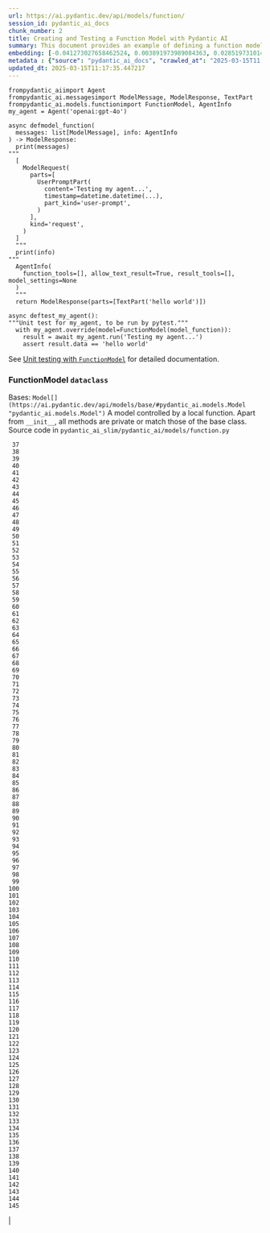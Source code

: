 ```yaml
---
url: https://ai.pydantic.dev/api/models/function/
session_id: pydantic_ai_docs
chunk_number: 2
title: Creating and Testing a Function Model with Pydantic AI
summary: This document provides an example of defining a function model using Pydantic AI, including the implementation of a model function that processes messages and returns a response. It also includes a unit test for the agent using pytest to verify that the agent correctly responds to a user prompt.
embedding: [-0.041273027658462524, 0.003891973989084363, 0.028519731014966965, -0.029477396979928017, -0.027048196643590927, 0.03769930079579353, -0.02728177420794964, 0.017167897894978523, 0.0018802934791892767, -0.015556217171251774, 0.013302200473845005, -0.07077378034591675, 0.010586869902908802, -0.01017227116972208, -0.026697831228375435, -0.0059182532131671906, 0.011211687698960304, 0.01772848144173622, 0.009284678846597672, 0.017413152381777763, 0.07278253883123398, 0.0065693482756614685, 0.008046722039580345, -0.021033594384789467, 0.0028291994240134954, -0.019597096368670464, -0.014411690644919872, 0.043515365570783615, -0.009413146413862705, -0.04342193529009819, 0.038610249757766724, -0.010189789347350597, -0.005124091636389494, -0.040548939257860184, -0.015988335013389587, -0.03697521239519119, 0.008560591377317905, 0.025903670117259026, -0.02489929087460041, 0.009635044261813164, -0.025670094415545464, -0.057927053421735764, 0.04003506898880005, 0.028216080740094185, -0.04057229682803154, 0.031556230038404465, -0.015054026618599892, 0.051480334252119064, 0.0032700756564736366, 0.010709498077630997, -0.013150375336408615, 0.018324103206396103, 0.035386890172958374, -0.0030948929488658905, 0.004446718841791153, 0.0016744539607316256, -0.012426287867128849, 0.029080316424369812, -0.010359132662415504, 0.02265695296227932, 0.007369349244982004, 0.009740154258906841, -0.012811689637601376, 0.044683247804641724, -0.027445277199149132, -0.03727886453270912, -0.024852575734257698, 0.011772272177040577, -0.032887618988752365, -0.010545994155108929, 0.005124091636389494, 0.01980731636285782, -0.044005874544382095, -0.023673012852668762, -0.044916823506355286, -0.03685842454433441, 0.02398834004998207, 0.06656939536333084, -0.004207302816212177, -0.020297827199101448, -0.015275925397872925, 0.01852264255285263, 4.5848578338336665e-06, 0.0022715346422046423, -0.02623067796230316, 0.0030423381831496954, -0.06516793370246887, -0.03363506495952606, -0.024875933304429054, -0.06231829896569252, -0.02436206303536892, 0.021664250642061234, -0.03844674676656723, 0.009553292766213417, 0.07708035409450531, -0.00655766949057579, -0.031182507053017616, 0.006312414072453976, 0.026043817400932312, 0.011340155266225338, 0.022691989317536354, -0.013033587485551834, -0.04311828315258026, 0.03171973302960396, -0.005281756166368723, 0.005611683242022991, 0.012589791789650917, -0.014481763355433941, -0.055778149515390396, 0.021722646430134773, -0.03891390189528465, 0.015357676893472672, -0.010458402335643768, 0.006791246589273214, -0.07128764688968658, -0.014189792796969414, 0.01707446575164795, -0.021524105221033096, 0.033915355801582336, -0.03517667204141617, -6.633216980844736e-05, 0.024852575734257698, 0.018382497131824493, -0.01478541363030672, 0.022014616057276726, -0.02611389011144638, 0.021407317370176315, -0.03552703559398651, -0.0404321514070034, -0.005442340392619371, 0.008543072268366814, -0.0012131397379562259, 0.012729937210679054, 0.011363512836396694, -0.04566426947712898, -0.010189789347350597, -0.03141608461737633, -0.02489929087460041, -0.04304821044206619, 0.06105698272585869, 0.020519724115729332, -0.000883212429471314, -0.01858103647828102, 0.02471242845058441, -0.023731406778097153, 0.02842630073428154, -0.044683247804641724, -0.004887595307081938, -0.01478541363030672, 0.02076498046517372, 0.01798541657626629, 0.05703946202993393, 0.00707737822085619, 0.028566446155309677, -0.0219211857765913, 0.01573139987885952, -0.007527013309299946, 0.030621923506259918, 0.04209054633975029, -0.02071826532483101, 0.04050222411751747, 0.020729944109916687, -0.039521198719739914, -0.01724964939057827, -0.029080316424369812, 0.026767905801534653, -0.03615769371390343, -0.0177401602268219, -0.029991265386343002, -0.012706579640507698, 0.02294892445206642, -0.011246724985539913, -0.020741622895002365, 0.01472701970487833, 0.006493436172604561, -0.012262783944606781, -0.035994190722703934, -0.034592729061841965, -0.06044968590140343, -0.025109509006142616, -0.021722646430134773, -0.022983960807323456, -0.049051135778427124, -0.022481771185994148, -0.030808784067630768, -0.004969347268342972, 0.028519731014966965, 0.05928179994225502, -0.004899274092167616, 0.036110978573560715, 0.027375204488635063, 0.021640893071889877, 0.040665727108716965, 0.00020000016957055777, 0.008262780494987965, -0.012940156273543835, 0.05526427924633026, -0.01700439304113388, -0.003792703850194812, 0.013454025611281395, -0.006913874298334122, 0.028940169140696526, 0.014224829152226448, -0.027865717187523842, 0.02994455024600029, -0.05652559548616409, -0.0006510954117402434, 0.018569357693195343, -0.03594747558236122, 0.01955038122832775, 0.043094925582408905, -0.05320880189538002, 0.028216080740094185, -0.04075915738940239, -0.04428616911172867, -0.007772269193083048, -0.02653432823717594, -0.003792703850194812, 0.011299279518425465, 0.03141608461737633, -0.01943359337747097, 0.02424527518451214, 0.08296649158000946, -0.00843796320259571, -0.0004937960184179246, 0.03706864267587662, 0.005322631914168596, -0.06385990977287292, -0.006160588935017586, 0.04335185885429382, -0.026137247681617737, -0.025436516851186752, -0.002477374393492937, -0.03989492356777191, 0.01869782619178295, -0.048630695790052414, 0.014691982418298721, 0.0030627762898802757, 0.012951835058629513, -0.011369352228939533, -0.024735786020755768, 0.0005083945579826832, -0.00036824846756644547, -0.0095357745885849, -0.0008664240594953299, 0.018802935257554054, 0.02819272316992283, -0.007223363500088453, 0.05138690397143364, 0.05138690397143364, 0.05988910049200058, -0.02728177420794964, 0.009605847299098969, 0.014318260364234447, -0.013524098321795464, 0.023462792858481407, -0.0023386881221085787, -0.00865986105054617, -0.052134349942207336, 0.033868640661239624, -0.03912412002682686, 0.015404392033815384, -0.022972282022237778, -0.0035357694141566753, -0.015556217171251774, -0.03298104926943779, -0.0007510955329053104, -0.03396207094192505, 0.01883797161281109, -0.052694935351610184, 0.021909506991505623, 0.001348176272585988, 0.031299296766519547, -0.02520294114947319, -0.05283508077263832, 0.010569351725280285, -0.01017227116972208, 0.03564382344484329, 0.015018990263342857, -0.02095184288918972, -0.013710959814488888, 0.023556223139166832, 0.029991265386343002, 0.0048321206122636795, -0.00036313896998763084, 0.035503678023815155, -0.0030131412204355, -0.05082631856203079, -0.045944564044475555, 0.0034423386678099632, -0.0033255501184612513, 0.033985428512096405, 0.02672119066119194, -0.04360879585146904, 0.025856954976916313, -0.014645267277956009, 0.016712423413991928, 0.02520294114947319, 0.03055185079574585, -0.00035948934964835644, -0.008975190110504627, 0.001170803909189999, -0.016712423413991928, -0.02436206303536892, -0.02095184288918972, 0.01326716411858797, 0.027071554213762283, -0.009249642491340637, 0.03601754829287529, -0.01839417591691017, 0.008613145910203457, 0.05138690397143364, -0.03284090384840965, -0.027982505038380623, -0.03384528309106827, -0.03844674676656723, 0.02028614841401577, -0.014738698489964008, 0.0546569786965847, -0.006954750046133995, -0.038540177047252655, -0.020508045330643654, -0.004172265995293856, -0.0385168194770813, -0.06783071160316467, 0.002578104380518198, 0.0034861343447118998, -0.009477379731833935, 0.009705117903649807, 0.006002924405038357, -0.0232525747269392, -0.02819272316992283, -0.03963799029588699, 0.021582499146461487, 0.035807330161333084, 0.013629208318889141, -0.06353289633989334, 0.045524124056100845, 0.018254030495882034, 0.05685260146856308, -0.02041461504995823, 0.03692849725484848, -0.07600589841604233, 0.009938694536685944, -0.019842352718114853, 0.022867172956466675, 0.04143653064966202, 0.05848763883113861, -0.006143070757389069, 0.0028000022284686565, 0.029407324269413948, 0.018370818346738815, 0.028332870453596115, 0.027585424482822418, -0.0002293797442689538, -0.031135791912674904, -0.03204674273729324, 0.02623067796230316, 0.006376647390425205, 0.017413152381777763, -0.06362632662057877, 0.025740167126059532, 0.011708038859069347, 0.00419270433485508, -0.028169365599751472, 0.028683235868811607, -0.008402926847338676, -0.0351065993309021, -0.03202338516712189, 0.009640883654356003, -0.0024467173498123884, -0.0018467168556526303, -0.013302200473845005, -0.027001481503248215, -0.006259859073907137, -0.028216080740094185, -0.048677410930395126, -0.01148030161857605, 0.0010437964228913188, -0.0033781048841774464, 0.05120004341006279, 0.003156207036226988, 0.03590076044201851, -0.016840890049934387, 0.020449651405215263, 0.028823381289839745, 0.003515331307426095, 0.000627372763119638, -0.02424527518451214, 0.033424846827983856, 0.07124093174934387, -0.04942485690116882, -0.05260150134563446, 0.02987447753548622, 0.020613156259059906, 0.024455495178699493, -0.0095357745885849, -0.002248177072033286, 0.028286155313253403, 0.0020744542125612497, -0.004026280716061592, -0.009862781502306461, -0.019632132723927498, 0.026557685807347298, -0.01557957474142313, 0.040362078696489334, 0.010849643498659134, 0.0277022123336792, -0.013617529533803463, 0.019223373383283615, 0.04835040494799614, -0.01967884786427021, 0.004519711714237928, 0.003845258615911007, -0.025132866576313972, -0.06395334005355835, -0.013874463737010956, 0.015054026618599892, 0.04057229682803154, -0.0012036506086587906, -0.029921192675828934, -0.10370811074972153, -0.016630670055747032, 0.019480308517813683, -0.03503652662038803, 0.0523679256439209, 0.08114459365606308, -0.028146008029580116, 0.020543081685900688, -0.02781900018453598, -0.02204965241253376, 0.00487299682572484, -0.0043678865768015385, -0.006691976450383663, 0.00217956374399364, -0.012893441133201122, -0.005959128960967064, -0.009564971551299095, -0.03863360732793808, 0.004805843345820904, 0.018546000123023987, -0.04311828315258026, -0.0014343077782541513, 0.04253434017300606, -0.019106585532426834, -0.006581027526408434, 0.008607306517660618, 0.008151831105351448, 0.051667194813489914, -0.030832141637802124, 0.0039357696659862995, -0.02611389011144638, -0.050078872591257095, -0.0316963754594326, -0.01821899227797985, -0.03989492356777191, 0.06624238938093185, 0.022201478481292725, 0.07381027936935425, -0.013372274115681648, 0.04089930281043053, -0.002744527766481042, -0.030037980526685715, 0.015708042308688164, -0.02515622414648533, 0.003725550603121519, 0.015743078663945198, -0.02447885274887085, -0.015813151374459267, 0.028146008029580116, 0.027235059067606926, -0.0103883296251297, 0.046551864594221115, 0.024198560044169426, 0.02739856205880642, -0.03685842454433441, 0.04148324579000473, 0.03727886453270912, -0.05727304145693779, -0.027258416637778282, 0.021956222131848335, -0.03305112197995186, 0.017903665080666542, 0.006516793742775917, -0.05306865647435188, 0.044613175094127655, -0.03461608663201332, -0.028169365599751472, -0.026277393102645874, 0.018908044323325157, -0.02763213962316513, 0.0011204389156773686, 0.032537251710891724, -0.010621906258165836, 0.058581069111824036, -0.0060438006184995174, 0.022201478481292725, 0.01357081439346075, -0.031743090599775314, -0.008251101709902287, -0.022084688767790794, 0.006382486782968044, -0.020858410745859146, 0.02478250302374363, 0.004277375992387533, -0.0185927152633667, 0.02180439792573452, 0.025927027687430382, 0.004519711714237928, 0.06675625592470169, -0.05988910049200058, 0.01415475644171238, 0.010721176862716675, -0.009524095803499222, 0.018020452931523323, 0.008630664087831974, 0.02041461504995823, 0.018359139561653137, -0.02842630073428154, -0.0074861375615000725, 0.06362632662057877, -0.011918257921934128, -0.0029094915371388197, 0.0005040150135755539, -0.021827755495905876, -0.01713286153972149, -0.0028759147971868515, -0.024432137608528137, -0.022073009982705116, -0.022481771185994148, 0.027772285044193268, 0.017845269292593002, 0.04033871740102768, -0.024221917614340782, -0.026160605251789093, 0.01749490574002266, 0.015100742690265179, 0.027351846918463707, -0.011316797696053982, -0.005935771390795708, -0.007871539331972599, 0.02800586260855198, -0.007129932753741741, 0.0047708069905638695, -0.006954750046133995, 0.035573750734329224, -0.008099276572465897, 0.04134310036897659, -0.010978111065924168, 0.004601463675498962, 0.06675625592470169, 0.010341614484786987, 0.023731406778097153, -0.0408058725297451, 0.015719721093773842, -0.00534598995000124, -0.02865987829864025, -0.0008379569044336677, 0.00908613856881857, -0.0050715371035039425, 0.012764973565936089, 9.653292363509536e-05, 0.01493723876774311, 0.012578112073242664, -0.014890523627400398, 0.020800016820430756, 0.032397106289863586, -0.027258416637778282, -0.039334338158369064, 0.007637962698936462, 0.016712423413991928, 0.010867162607610226, -0.027235059067606926, -0.007708035409450531, 0.009302197024226189, -0.014224829152226448, 0.006686137057840824, -0.012928477488458157, -0.010347453877329826, 0.0018175197765231133, -0.010621906258165836, -0.029781047254800797, 0.024268632754683495, 0.01809052564203739, -0.019772278144955635, -0.004472996573895216, -0.027912432327866554, 0.001937227905727923, 0.017389794811606407, 0.009997088462114334, 0.007118253968656063, -0.01833578199148178, 0.0035007328260689974, -0.03454601392149925, -0.02508615143597126, -0.0039416090585291386, 0.013932858593761921, 0.0058102235198020935, -0.048443835228681564, 0.033424846827983856, 0.035994190722703934, -0.035573750734329224, -0.05418982729315758, 0.02199125848710537, -0.01748322695493698, 0.013944537378847599, 0.005091974977403879, 0.011684681288897991, -0.060963552445173264, 0.008245262317359447, 0.0024525567423552275, 0.02187447063624859, -0.007007305044680834, -0.054890554398298264, 0.001466424553655088, -0.028870096430182457, -0.05811391770839691, 0.02307739108800888, 0.07983656227588654, -0.026931408792734146, -0.01463358849287033, 0.03898397460579872, 0.03625112399458885, 0.01889636553823948, -0.01218103151768446, -0.010289059951901436, -0.02690805122256279, -0.006400005426257849, -0.010312417522072792, 0.0316963754594326, -0.01585986651480198, 0.011824827641248703, 0.03263068199157715, 0.016689063981175423, -0.018195634707808495, -0.016443809494376183, -0.006551830098032951, -0.008975190110504627, -0.015345998108386993, -0.04526719078421593, -0.024315347895026207, 0.02294892445206642, 0.005941610783338547, 0.00498102605342865, -0.007509495131671429, 0.014867165125906467, -0.024642355740070343, 0.0025051115080714226, 0.019270088523626328, -0.03031827323138714, 0.009991249069571495, -0.011030665598809719, -0.029477396979928017, 0.028636520728468895, 0.005424821749329567, 0.03192995488643646, -0.010312417522072792, -0.01493723876774311, 0.025833597406744957, 0.00577226746827364, -0.04720587655901909, 0.00892847403883934, 0.004239419475197792, -0.002348907059058547, 0.00587737699970603, 0.020671550184488297, 0.006359129212796688, 0.006189785897731781, 0.015357676893472672, -0.02520294114947319, -0.01779855415225029, 0.0065635088831186295, -0.004931390751153231, 0.011778111569583416, 0.00042846749420277774, 0.008548912592232227, 0.0026131407357752323, -0.03484966233372688, -0.021185418590903282, 0.04050222411751747, 0.006318253464996815, -0.02187447063624859, -0.04891099035739899, 0.026861336082220078, 0.06199129298329353, 0.002737228525802493, -0.0060438006184995174, -0.005024821497499943, -0.0068029253743588924, 0.018440891057252884, 0.007071538828313351, -0.05414310842752457, -0.03594747558236122, 0.02222483605146408, 0.04057229682803154, -0.010621906258165836, -0.01827738806605339, -0.001489782240241766, -0.011106578633189201, -0.021162061020731926, -0.006382486782968044, -0.013816069811582565, 0.03006133809685707, 0.014248186722397804, -0.017716802656650543, -0.030902214348316193, -0.01827738806605339, 0.029173746705055237, 0.015462785959243774, -0.019445272162556648, -0.04026864469051361, 0.027982505038380623, -0.0038073023315519094, 0.030294915661215782, -0.010557672940194607, -0.004686135333031416, 0.007678838446736336, 0.03001462295651436, 0.01700439304113388, -0.0227737408131361, -0.04019857197999954, 0.01278833206743002, 0.014598552137613297, -0.0028817541897296906, 0.008700736798346043, -0.04293142259120941, -0.010207307524979115, 0.07184823602437973, -0.012519718147814274, -0.011912418529391289, -0.0033868642058223486, 0.017039429396390915, -0.010861323215067387, -0.02028614841401577, -0.005602924153208733, -0.037325579673051834, -0.042604412883520126, 0.03333141282200813, -0.025296371430158615, 0.00487591652199626, -0.03627448156476021, 0.01755329966545105, -0.009775190614163876, -0.002236498286947608, -0.04031535983085632, -0.012764973565936089, -0.005757668986916542, 0.06166428327560425, -0.021769361570477486, -0.007281757891178131, -0.006832122337073088, 0.00718248775228858, -0.013302200473845005, 0.014388333074748516, -0.024385420605540276, 0.0029883235692977905, 0.007684677839279175, -0.006586866918951273, -0.04545405134558678, 0.016618991270661354, -0.009763511829078197, -0.014131398871541023, -0.017086144536733627, 0.02429199032485485, -0.035924118012189865, -0.01839417591691017, 0.026043817400932312, 0.00017646000196691602, 0.008554751984775066, 0.0013941617216914892, -0.008700736798346043, -0.02041461504995823, 0.01364088710397482, 0.034102216362953186, 0.030598565936088562, -0.05358252674341202, 0.006762049160897732, 0.01305694505572319, 0.0432584285736084, -0.008537232875823975, -0.019480308517813683, 0.0216292142868042, -0.005016062408685684, 0.017891986295580864, 0.00493431044742465, -0.0037343096919357777, 0.0005109493504278362, 0.006826282944530249, -0.04099273309111595, -0.030878856778144836, -0.023836515843868256, 0.015147457830607891, 0.001100730849429965, 0.01991242542862892, 0.01736643724143505, -0.0047007338143885136, 0.01485548634082079, -0.07997670769691467, -0.004417521879076958, 0.028402943164110184, -0.009950373321771622, 0.0027941628359258175, -0.009716796688735485, 0.0019868628587573767, 0.025062793865799904, -0.014073004014790058, -0.022481771185994148, 0.024151844903826714, -0.004598543979227543, -0.0059124138206243515, 0.0017445270204916596, 0.08838547766208649, -0.0011043804697692394, -0.0016408772207796574, -0.005106573458760977, 0.034219007939100266, 0.02478250302374363, 0.007889057509601116, 0.010931395925581455, -0.05400296300649643, 0.004969347268342972, -0.017529942095279694, -0.0012051104567945004, -0.031486157327890396, 0.005205843597650528, 0.03590076044201851, -0.0066452608443796635, -0.008040882647037506, -0.019036512821912766, 0.006639421451836824, -0.0008080298430286348, -0.07049348950386047, 0.05825406312942505, 0.01341898925602436, 0.01912994310259819, -0.008648182265460491, 0.00022372281819116324, 0.010154752992093563, 0.00230803107842803, -0.011789790354669094, 0.0391007624566555, 0.01341898925602436, -0.001601461204700172, -0.028402943164110184, -0.0034861343447118998, -0.024011697620153427, -0.025132866576313972, 0.0018262788653373718, -0.003967886324971914, -0.01675913855433464, 0.02861316129565239, 0.043211713433265686, 0.039684705436229706, -0.06895188242197037, -0.0010620446410030127, -0.014680303633213043, 0.010569351725280285, -0.019818995147943497, 0.0402219295501709, 0.0005572997033596039, 0.010989789851009846, 0.0015255487523972988, 0.006621903274208307, -0.02350950799882412, -0.0002746352693066001, -0.016420451924204826, 0.003278834745287895, -0.03849346190690994, -0.011953294277191162, -0.03211681544780731, -0.007871539331972599, 0.01552118081599474, 0.006943071261048317, 0.024011697620153427, 0.008344531990587711, 0.0055357711389660835, -0.018207313492894173, 0.021839434280991554, 0.005106573458760977, 0.012473003007471561, 0.04501025751233101, -0.05783362314105034, 0.011743075214326382, 0.0138511061668396, -0.01615183800458908, -0.014236507937312126, 0.01633870042860508, 0.03384528309106827, 0.004218981601297855, -0.033868640661239624, 0.020437972620129585, -0.04816354438662529, 0.004175185691565275, -0.031112434342503548, 0.012099280022084713, 0.011994170024991035, 0.0019445271464064717, 0.023159142583608627, 0.034172289073467255, -0.029173746705055237, -0.0038014629390090704, 0.00038284703623503447, 0.004893434699624777, -0.014902202412486076, -0.030902214348316193, 0.0012109498493373394, -0.006919713690876961, 0.02994455024600029, 0.01320877019315958, -0.022680310532450676, 0.026557685807347298, -0.05264822021126747, -0.011188330128788948, 0.08857233822345734, -0.024315347895026207, -0.04337521642446518, 0.011077381670475006, -0.010528475977480412, 0.03877375274896622, 0.011620447039604187, 0.003348907921463251, -0.007783947978168726, 0.01159708946943283, -0.0493314266204834, -0.004797084257006645, -0.02812265045940876, -0.003769346047192812, 0.01436497550457716, 0.024432137608528137, -0.03587740287184715, 0.01748322695493698, -0.03928762301802635, -0.01748322695493698, 0.024572283029556274, -0.03454601392149925, -0.017880307510495186, -0.02557666413486004, 0.004890515003353357, -0.0334014855325222, 0.009091977961361408, -0.01665402762591839, -0.05325551703572273, -0.010948914103209972, 0.023859873414039612, -0.003421900561079383, 0.026043817400932312, 0.009886139072477818, 0.009582489728927612, 0.013722638599574566, 0.016607312485575676, 0.02835622802376747, -0.010972271673381329, 0.010429205372929573, -0.0006178836920298636, -0.04174017906188965, -0.010978111065924168, 0.021489068865776062, -0.011462783440947533, 0.060356255620718, -0.019935782998800278, -0.01955038122832775, -0.007830663584172726, -0.028986884281039238, -0.030505133792757988, -0.0037401490844786167, -0.007042341399937868, 0.029056958854198456, -0.02440878003835678, -0.006458399351686239, 0.027118271216750145, -0.010189789347350597, 0.000574088073335588, 0.03372849524021149, 0.030341630801558495, -0.03122922219336033, -0.02429199032485485, 0.028216080740094185, 0.022154763340950012, -0.005471537355333567, 0.0038773755077272654, -0.000906570116057992, 0.008256941102445126, -0.004414602182805538, 0.012297820299863815, 0.008274459280073643, -0.010341614484786987, 0.04839712008833885, 0.031299296766519547, 0.011001468636095524, 0.0004941609804518521, 0.028963526710867882, -0.017296364530920982, -0.004157667513936758, 0.07161466032266617, 0.029243819415569305, -0.013383952900767326, -0.002630659146234393, 0.01791534386575222, 0.023486150428652763, 0.00356788607314229, -0.021886149421334267, -0.01463358849287033, 0.051106613129377365, 0.039334338158369064, -0.020449651405215263, -0.01905987039208412, 0.03078542649745941, -0.013021908700466156, -0.003810222027823329, 0.021757682785391808, 0.00288467388600111, -0.004543069284409285, -0.025833597406744957, -0.025950387120246887, -0.005410223267972469, -0.011089060455560684, -0.018487606197595596, -0.024081772193312645, -0.005941610783338547, -0.03783944621682167, 1.5282859749277122e-05, 0.016735780984163284, 0.0009343073470517993, -0.017716802656650543, 0.015532859601080418, -0.005570807494223118, 0.02223651483654976, -0.001979563618078828, 0.006143070757389069, -0.020870089530944824, 0.004697814118117094, 0.05521756410598755, -0.022084688767790794, 0.01278833206743002, -0.024128487333655357, 0.008467160165309906, 0.011836506426334381, -0.013091981410980225, 0.035807330161333084, -0.014026288874447346, -0.014201471582055092, 0.03188323602080345, 0.017588336020708084, 0.01876789890229702, 0.0489577054977417, -0.013687602244317532, 1.2579846043081488e-05, 0.010581030510365963, 0.030762068927288055, -0.0207766592502594, -0.0034773750230669975, 0.03195331245660782, -0.03517667204141617, 0.029103673994541168, 0.02035622112452984, -0.008467160165309906, -0.015486144460737705, -0.006943071261048317, 0.030995646491646767, 0.011153293773531914, 0.004735770169645548, 0.01427154429256916, -0.06815771758556366, 0.0041547478176653385, 0.017202934250235558, 0.016794174909591675, 0.010522636584937572, -0.012297820299863815, 0.005605843849480152, -0.004052557982504368, -0.004362047184258699, 0.0049138725735247135, -0.02424527518451214, 0.005740150809288025, -0.009337234310805798, 0.005173726938664913, -0.02223651483654976, -0.03660149127244949, -0.0022525566164404154, -0.009576650336384773, -0.028075935319066048, 0.03746572509407997, -0.01719125546514988, -0.005398544482886791, -0.031019004061818123, 0.023275932297110558, 0.04545405134558678, 0.013372274115681648, 0.020800016820430756, 0.01706278696656227, -0.020449651405215263, 0.02588031254708767, -0.009979570284485817, -0.006545990705490112, -0.007918254472315311, 0.023778121918439865, -0.01278833206743002, 0.006037961225956678, 0.018966438248753548, -0.00902190525084734, 0.011188330128788948, -0.02405841462314129, -0.02424527518451214, -0.024198560044169426, -0.054890554398298264, 0.031205864623188972, -0.004604383371770382, -0.055124133825302124, -0.01894308067858219, 0.02272702567279339, -0.005471537355333567, 0.014645267277956009, 0.01665402762591839, -0.04561755433678627, -0.015649648383259773, -0.016782496124505997, -0.0017021911917254329, -0.0051270113326609135, 0.011404388584196568, 0.0025386882480233908, -0.011719717644155025, 0.01615183800458908, -0.020975200459361076, -0.0049080331809818745, 0.001071533770300448, 0.014960596337914467, 0.0003352192579768598, 0.05498398840427399, -0.007451101206243038, 0.02557666413486004, -0.010102198459208012, -0.04853726550936699, -0.0021970821544528008, -0.05689931660890579, -0.010680301114916801, 0.017109503969550133, -0.03650806099176407, -0.003716791281476617, -0.026137247681617737, -0.013278842903673649, 0.011503659188747406, 0.010429205372929573, -0.008578109554946423, -0.003100732574239373, 0.009740154258906841, 0.0016686144517734647, 0.007205845322459936, 0.05222778022289276, 0.019153300672769547, -0.0020116805098950863, 0.008455481380224228, 0.0020043812692165375, 0.0377693735063076, 0.016175195574760437, -0.004808763042092323, -0.00938394945114851, -0.004703653510659933, -0.01924673095345497, 0.021243812516331673, 0.008963511325418949, -0.006359129212796688, 0.043445292860269547, -0.002462775679305196, -0.024829218164086342, -0.03989492356777191, 0.015614611096680164, -0.016805853694677353, 0.016899283975362778, 0.03966134786605835, -0.0007824823842383921, -0.026277393102645874, 0.007585407700389624, 0.009816066361963749, 0.02763213962316513, -0.02247009053826332, 0.03734893724322319, 0.04409930482506752, 0.016957677900791168, -0.0381430983543396, -3.127283707726747e-05, -0.004332850221544504, -0.02588031254708767, 0.013582493178546429, 0.033074479550123215, -0.005246719811111689, -0.01305694505572319, -0.021535784006118774, 0.0129985511302948, -0.011760593391954899, 0.0026423379313200712, -0.00874161347746849, -0.008624824695289135, -0.006855479907244444, -0.004032120108604431, -0.038843829184770584, 0.030948931351304054, 0.02550658956170082, -0.011585410684347153, -0.0027109510265290737, 0.01059854868799448, 0.0051474496722221375, -0.012916798703372478, -0.017775196582078934, 0.005705113988369703, 0.02527301385998726, 0.017027750611305237, -0.003874455811455846, 0.008618985302746296, 0.0014729938702657819, 0.0129051199182868, 0.02417520247399807, -0.00414306903257966, -0.032467179000377655, 0.019760599359869957, -0.008087597787380219, 0.006855479907244444, 0.047229234129190445, -0.004741609562188387, 0.024922648444771767, 0.02819272316992283, -0.02424527518451214, 0.002007300965487957, -0.010773731395602226, -0.007065699435770512, -0.0472525916993618, 0.0068029253743588924, 0.05012558773159981, 0.028683235868811607, -0.01938687637448311, 0.01065694261342287, 0.01839417591691017, -0.023521186783909798, -0.04267448931932449, 0.009781030006706715, -0.0029182506259530783, 0.004484675358980894, -0.0028335789684206247, 0.022143084555864334, 0.004113872069865465, -0.029407324269413948, 0.029173746705055237, 0.0040729958564043045, 0.0258102398365736, -9.881395089905709e-05, 0.010861323215067387, 0.007754751015454531, 0.016899283975362778, 0.017833590507507324, 0.008800007402896881, -0.010908038355410099, 0.024221917614340782, 0.0032467180863022804, 0.0485839806497097, -0.019211694598197937, -0.011013147421181202, -0.012951835058629513, 0.011585410684347153, -0.01754162088036537, -0.006382486782968044, 0.00880584679543972, 0.0032875938341021538, 0.008315335027873516, -0.03765258565545082, -0.03877375274896622, 0.024875933304429054, -0.01974892057478428, -0.034219007939100266, 0.02313578501343727, -0.00023868633434176445, -0.006382486782968044, 0.015299282968044281, -0.004557667765766382, 0.04223069176077843, 0.02569345198571682, -0.025132866576313972, -0.029407324269413948, -0.008221904747188091, -0.026347467675805092, 0.023030675947666168, -0.007217524107545614, -0.034709516912698746, 0.00545109948143363, -0.014446727000176907, 0.0017562058055773377, -0.02926717698574066, -0.00917373038828373, -0.007299276068806648, 0.0007985408301465213, 0.03667156398296356, 0.007731392979621887, -0.049284711480140686, -0.015696363523602486, 0.020192718133330345, 0.031065719202160835, -0.0027167906519025564, -0.002725549740716815, -0.001648176577873528, 0.015182494185864925, 0.011065702885389328, 0.02076498046517372, -0.0011036505457013845, -0.016969356685876846, -0.023602938279509544, 0.016712423413991928, -0.021722646430134773, -0.027375204488635063, -0.002696352545171976, 0.013781033456325531, 0.0007200735853984952, -0.014902202412486076, 0.015626290813088417, 0.01785694807767868, 0.030808784067630768, 0.022364981472492218, 0.0016788335051387548, -0.014738698489964008, -0.004309492651373148, 0.011100739240646362, -0.016899283975362778, 0.025927027687430382, 0.002478834241628647, 0.032467179000377655, -0.024105129763484, 0.006271537858992815, 0.002772265113890171, 0.0064817569218575954, -0.017389794811606407, 0.02800586260855198, 0.01749490574002266, 0.00498102605342865, -0.031182507053017616, 0.000900730665307492, 0.016794174909591675, 0.01616351678967476, -0.0016788335051387548, -0.024151844903826714, -0.0019518263870850205, 0.005570807494223118, -0.014983953908085823, 0.0028627761639654636, 0.006259859073907137, -0.03323798254132271, 0.027842357754707336, -0.025062793865799904, 0.00217810389585793, 0.023357683792710304, -0.019363518804311752, -0.04580441862344742, -0.004656937904655933, -0.00880584679543972, 0.006160588935017586, -0.01755329966545105, -0.0006317523657344282, 0.006680297665297985, 0.012683222070336342, 0.016677385196089745, -0.014236507937312126, 0.0054481797851622105, -0.0023328487295657396, 0.0014868625439703465, -0.02952411212027073, 0.014224829152226448, 0.0018817533273249865, 0.03160294517874718, 0.010715337470173836, 0.010131395421922207, -0.031486157327890396, -0.009786869399249554, 0.026137247681617737, 0.004166426602751017, -0.042300764471292496, -0.003573725465685129, -0.03475623205304146, 0.0038773755077272654, 0.0007062049699015915, 0.006464238744229078, 0.00030602214974351227, 0.010972271673381329, -0.007947451435029507, -0.010411687195301056, -0.004201463423669338, -0.011830667033791542, -0.013243806548416615, -0.024548925459384918, 0.021407317370176315, 0.03734893724322319, -0.02823944017291069, -0.027538709342479706, 0.05367595702409744, -0.01591826044023037, 0.017833590507507324, 0.01817227713763714, -0.010417526587843895, -0.010335775092244148, 0.016186874359846115, -0.029991265386343002, 0.010621906258165836, 0.054096393287181854, 0.011637966148555279, -0.01797373779118061, -0.013769354671239853, -0.006686137057840824, -0.018978117033839226, 0.00466277776286006, -0.019001474604010582, -0.025740167126059532, 0.0006967158988118172, -0.03564382344484329, 0.00801752507686615, 0.01017227116972208, -0.007532852701842785, 0.027772285044193268, 0.00666861841455102, -0.04690222814679146, -0.028683235868811607, -0.04414601996541023, -0.0064992755651474, 0.01955038122832775, -0.009675920009613037, 0.0015620450722053647, 0.0008313875296153128, 0.0015328479930758476, -0.00887008011341095, 0.006020443048328161, -0.0069722686894237995, 0.003179564606398344, -0.049892012029886246, -0.012461324222385883, -0.008181028999388218, 0.0026481773238629103, -0.013862784951925278, -0.0030306593980640173, 0.023404398933053017, 0.018686147406697273, 0.011252564378082752, 0.004023361019790173, 0.006078836973756552, 0.009144533425569534, -0.020134322345256805, -0.005442340392619371, -0.017938701435923576, 0.015883224084973335, 0.03571389615535736, 0.004046718589961529, 0.004207302816212177, -0.011637966148555279, -0.0029693455435335636, -0.017646729946136475, -0.02011096477508545, 0.04295478016138077, 0.002865695860236883, 0.006919713690876961, 0.007789787370711565, 0.01894308067858219, 0.025343086570501328, -0.0698394700884819, 0.04209054633975029, 0.021337244659662247, 0.005389785394072533, 0.03108907677233219, -0.011865703389048576, 0.01159708946943283, 0.04258105531334877, -0.02161753550171852, -0.003970806021243334, -0.011445265263319016, 0.02994455024600029, -0.002395622432231903, 0.02009928598999977, 0.024105129763484, -0.021886149421334267, 0.0377693735063076, 0.01163212675601244, -0.01980731636285782, -0.009734314866364002, 0.007626283448189497, 0.0017883225809782743, 0.0025664253626018763, 0.0031182507518678904, 0.022189799696207047, -0.002213140483945608, 0.011129936203360558, 0.029010243713855743, -0.037559155374765396, 0.03363506495952606, 0.003906572703272104, 0.011439425870776176, -0.03445258364081383, -0.04162339121103287, -0.009132854640483856, 0.008029203861951828, -0.005600004456937313, 0.014143077656626701, 0.002080293605104089, -0.024268632754683495, 0.0017941620899364352, -0.015275925397872925, -0.02242337539792061, 0.02374308556318283, 0.02702483907341957, -0.02975768782198429, -0.007293436676263809, -0.0025985422544181347, -0.0014868625439703465, 0.025950387120246887, -0.002462775679305196, 0.0028175206389278173, -0.029080316424369812, -0.015953298658132553, -0.00960000790655613, 0.024572283029556274, -0.016000013798475266, 0.008694897405803204, -0.013033587485551834, -0.012227747589349747, 0.021535784006118774, 0.0033635064028203487, -0.04113288223743439, 0.013547456823289394, 0.04197375848889351, -0.03305112197995186, -0.029197104275226593, -0.005106573458760977, -0.008858401328325272, -0.014762056060135365, 0.013921178877353668, -0.042978137731552124, 0.032654039561748505, -0.008280298672616482, 0.029383964836597443, 0.006020443048328161, -0.0236262958496809, 0.015077384188771248, -0.015486144460737705, -0.027889074757695198, 0.00034452581894584]
metadata : {"source": "pydantic_ai_docs", "crawled_at": "2025-03-15T11:17:35.445704", "url_path": "/api/models/function/", "chunk_size": 1887}
updated_dt: 2025-03-15T11:17:35.447217
---
```

```
frompydantic_aiimport Agent
frompydantic_ai.messagesimport ModelMessage, ModelResponse, TextPart
frompydantic_ai.models.functionimport FunctionModel, AgentInfo
my_agent = Agent('openai:gpt-4o')

async defmodel_function(
  messages: list[ModelMessage], info: AgentInfo
) -> ModelResponse:
  print(messages)
"""
  [
    ModelRequest(
      parts=[
        UserPromptPart(
          content='Testing my agent...',
          timestamp=datetime.datetime(...),
          part_kind='user-prompt',
        )
      ],
      kind='request',
    )
  ]
  """
  print(info)
"""
  AgentInfo(
    function_tools=[], allow_text_result=True, result_tools=[], model_settings=None
  )
  """
  return ModelResponse(parts=[TextPart('hello world')])

async deftest_my_agent():
"""Unit test for my_agent, to be run by pytest."""
  with my_agent.override(model=FunctionModel(model_function)):
    result = await my_agent.run('Testing my agent...')
    assert result.data == 'hello world'

```

See [Unit testing with `FunctionModel`](https://ai.pydantic.dev/testing-evals/#unit-testing-with-functionmodel) for detailed documentation.
###  FunctionModel `dataclass`
Bases: `Model[](https://ai.pydantic.dev/api/models/base/#pydantic_ai.models.Model "pydantic_ai.models.Model")`
A model controlled by a local function.
Apart from `__init__`, all methods are private or match those of the base class.
Source code in `pydantic_ai_slim/pydantic_ai/models/function.py`
```
 37
 38
 39
 40
 41
 42
 43
 44
 45
 46
 47
 48
 49
 50
 51
 52
 53
 54
 55
 56
 57
 58
 59
 60
 61
 62
 63
 64
 65
 66
 67
 68
 69
 70
 71
 72
 73
 74
 75
 76
 77
 78
 79
 80
 81
 82
 83
 84
 85
 86
 87
 88
 89
 90
 91
 92
 93
 94
 95
 96
 97
 98
 99
100
101
102
103
104
105
106
107
108
109
110
111
112
113
114
115
116
117
118
119
120
121
122
123
124
125
126
127
128
129
130
131
132
133
134
135
136
137
138
139
140
141
142
143
144
145
```
|